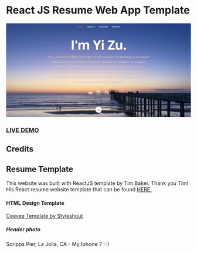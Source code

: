 # React JS Resume Web App Template      
![Landing Page](landingPageYi.png)
### <a href="https://react-resume-template.herokuapp.com/">LIVE DEMO</a> 

## Credits
## Resume Template
This website was built with  ReactJS template by Tim Baker. Thank you Tim! His React resume website template that can be found <a href="https://github.com/tbakerx/react-resume-template">HERE.</a>

#### HTML Design Template
<a href="https://www.styleshout.com/free-templates/ceevee/">Ceevee Template by Styleshout</a>

##### Header photo
Scripps Pier, La Jolla, CA - My Iphone 7 :-)

